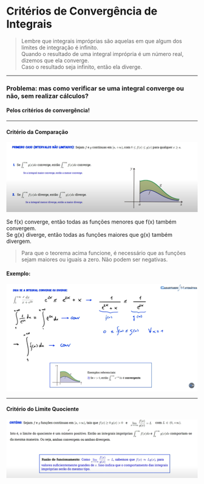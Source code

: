 # Critérios de Convergência de Integrais

> Lembre que integrais impróprias são aquelas em que algum dos limites de integração é infinito.<br>
> Quando o resultado de uma integral imprópria é um número real, dizemos que ela converge.<br>
> Caso o resultado seja infinito, então ela diverge.

---
### Problema: mas como verificar se uma integral converge ou não, sem realizar cálculos?
#### Pelos critérios de convergência!

---
#### Critério da Comparação
![img](https://github.com/joao-pedro-angelo/AventurasPi/blob/main/imgs/ConvergenciaDeIntegrais01.png)

Se f(x) converge, então todas as funções menores que f(x) também convergem.<br>
Se g(x) diverge, então todas as funções maiores que g(x) também divergem.

> Para que o teorema acima funcione, é necessário que as funções sejam maiores ou iguais a zero. Não podem ser negativas.

#### Exemplo:
![img02](https://github.com/joao-pedro-angelo/AventurasPi/blob/main/imgs/TesteDeConvergenciaExemplo.png)

---
#### Critério do Limite Quociente
![img03](https://github.com/joao-pedro-angelo/AventurasPi/blob/main/imgs/limiteQuociente01.png)
